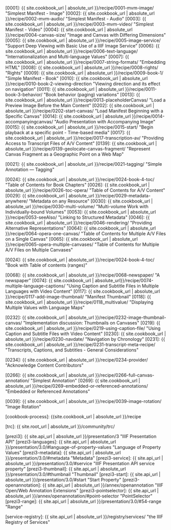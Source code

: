 
[0001]: {{ site.cookbook_url | absolute_url }}/recipe/0001-mvm-image/ "Simplest Manifest - Image"
[0002]: {{ site.cookbook_url | absolute_url }}/recipe/0002-mvm-audio/ "Simplest Manifest - Audio"
[0003]: {{ site.cookbook_url | absolute_url }}/recipe/0003-mvm-video/ "Simplest Manifest - Video"
[0004]: {{ site.cookbook_url | absolute_url }}/recipe/0004-canvas-size/ "Image and Canvas with Differing Dimensions"
[0005]: {{ site.cookbook_url | absolute_url }}/recipe/0005-image-service/ "Support Deep Viewing with Basic Use of a IIIF Image Service"
[0006]: {{ site.cookbook_url | absolute_url }}/recipe/0006-text-language/ "Internationalization and Multi-language Values"
[0007]: {{ site.cookbook_url | absolute_url }}/recipe/0007-string-formats/ "Embedding HTML"
[0008]: {{ site.cookbook_url | absolute_url }}/recipe/0008-rights/ "Rights"
[0009]: {{ site.cookbook_url | absolute_url }}/recipe/0009-book-1/ "Simple Manifest - Book"
[0010]: {{ site.cookbook_url | absolute_url }}/recipe/0010-book-2-viewing-direction "Viewing direction and its effect on navigation"
[0011]: {{ site.cookbook_url | absolute_url }}/recipe/0011-book-3-behavior/ "Book behavior (paging) variations"
[0013]: {{ site.cookbook_url | absolute_url }}/recipe/0013-placeholderCanvas/ "Load a Preview Image Before the Main Content"
[0202]: {{ site.cookbook_url | absolute_url }}/recipe/0202-start-canvas/ "Load Manifest Beginning with a Specific Canvas"
[0014]: {{ site.cookbook_url | absolute_url }}/recipe/0014-accompanyingcanvas/ "Audio Presentation with Accompanying Image"
[0015]: {{ site.cookbook_url | absolute_url }}/recipe/0015-start/ "Begin playback at a specific point - Time-based media"
[0017]: {{ site.cookbook_url | absolute_url }}/recipe/0017-transcription-av/ "Providing Access to Transcript Files of A/V Content"
[0139]: {{ site.cookbook_url | absolute_url }}/recipe/0139-geolocate-canvas-fragment/ "Represent Canvas Fragment as a Geographic Point on a Web Map"

[0021]: {{ site.cookbook_url | absolute_url }}/recipe/0021-tagging/ "Simple Annotation — Tagging"

[0024]: {{ site.cookbook_url | absolute_url }}/recipe/0024-book-4-toc/ "Table of Contents for Book Chapters"
[0026]: {{ site.cookbook_url | absolute_url }}/recipe/0026-toc-opera/ "Table of Contents for A/V Content"
[0029]: {{ site.cookbook_url | absolute_url }}/recipe/0029-metadata-anywhere/ "Metadata on any Resource"
[0030]: {{ site.cookbook_url | absolute_url }}/recipe/0030-multi-volume/ "Multi-volume Work with Individually-bound Volumes"
[0053]: {{ site.cookbook_url | absolute_url }}/recipe/0053-seeAlso/ "Linking to Structured Metadata"
[0046]: {{ site.cookbook_url | absolute_url }}/recipe/0046-rendering/ "Providing Alternative Representations"
[0064]: {{ site.cookbook_url | absolute_url }}/recipe/0064-opera-one-canvas/ "Table of Contents for Multiple A/V Files on a Single Canvas"
[0065]: {{ site.cookbook_url | absolute_url }}/recipe/0065-opera-multiple-canvases/ "Table of Contents for Multiple A/V Files on Multiple Canvases"

[0024]: {{ site.cookbook_url | absolute_url }}/recipe/0024-book-4-toc/ "Book with Table of contents (ranges)"

[0068]: {{ site.cookbook_url | absolute_url }}/recipe/0068-newspaper/ "A newspaper"
[0074]: {{ site.cookbook_url | absolute_url}}/recipe/0074-multiple-language-captions/ "Using Caption and Subtitle Files in Multiple Languages with Video Content"
[0117]: {{ site.cookbook_url | absolute_url }}/recipe/0117-add-image-thumbnail/ "Manifest Thumbnail"
[0118]: {{ site.cookbook_url | absolute_url }}/recipe/0118_multivalue/ "Displaying Multiple Values with Language Maps"

[0232]: {{ site.cookbook_url | absolute_url }}/recipe/0232-image-thumbnail-canvas/ "Implementation discussion: Thumbnails on Canvases"
[0219]: {{ site.cookbook_url | absolute_url }}/recipe/0219-using-caption-file/ "Using Caption and Subtitle Files with Video Content"
[0230]: {{ site.cookbook_url | absolute_url }}/recipe/0230-navdate/ "Navigation by Chronology"
[0231]: {{ site.cookbook_url | absolute_url }}/recipe/0231-transcript-meta-recipe/ "Transcripts, Captions, and Subtitles - General Considerations"

[0234]: {{ site.cookbook_url | absolute_url }}/recipe/0234-provider/ "Acknowledge Content Contributors"

[0266]: {{ site.cookbook_url | absolute_url }}/recipe/0266-full-canvas-annotation/ "Simplest Annotation"
[0269]: {{ site.cookbook_url | absolute_url }}/recipe/0269-embedded-or-referenced-annotations/ "Embedded or Referenced Annotations"

[0039]: {{ site.cookbook_url | absolute_url }}/recipe/0039-image-rotation/ "Image Rotation"

[cookbook-process]: {{site.cookbook_url | absolute_url }}/recipe

[trc]: {{ site.root_url | absolute_url }}/community/trc/

[prezi3]: {{ site.api_url | absolute_url }}/presentation/3 "IIIF Presentation API"
[prezi3-languages]: {{ site.api_url | absolute_url }}/presentation/3.0/#language-of-property-values "Language of Property Values"
[prezi3-metadata]: {{ site.api_url | absolute_url }}/presentation/3.0/#metadata "Metadata"
[prezi3-service]: {{ site.api_url | absolute_url }}/presentation/3.0/#service "IIIF Presentation API service property"
[prezi3-thumbnail]: {{ site.api_url | absolute_url }}/presentation/3.0/#thumbnail "Thumbnail"
[prezi3-start]: {{ site.api_url | absolute_url }}/presentation/3.0/#start "Start Property"
[prezi3-openannotation]: {{ site.api_url | absolute_url }}/annex/openannotation "IIIF Open/Web Annotation Extensions"
[prezi3-pointselector]: {{ site.api_url | absolute_url }}/annex/openannotation/#point-selector "PointSelector"
[prezi3-range]: {{ site.api_url | absolute_url }}/presentation/3.0/#54-range "Range"

[service-registry]: {{ site.api_url | absolute_url }}/registry/services/ "the IIIF Registry of Services"

[cookbook-repo]: https://github.com/IIIF/cookbook-recipes
[cookbook-issues]: https://github.com/IIIF/cookbook-recipes/issues
[jekyll-variables]: https://github.com/IIIF/cookbook-recipes/#jekyll-variables-and-templates
[github-0001]: https://github.com/IIIF/cookbook-recipes/tree/master/recipe/0001-mvm-image

[fixtures]: https://fixtures.iiif.io
[iiif-slack]: http://bit.ly/iiif-slack

[bcp-47]: https://tools.ietf.org/html/bcp47 "BCP 47"

